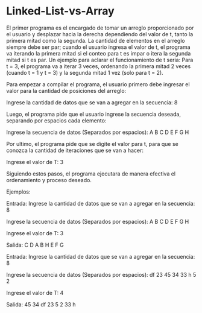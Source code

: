 # Linked-List-vs-Array

El primer programa es el encargado de tomar un arreglo proporcionado por el usuario y desplazar hacia la derecha dependiendo del valor de t, tanto la primera mitad como la segunda. La cantidad de elementos en el arreglo siempre debe ser par; cuando el usuario ingresa el valor de t, el programa va iterando la primera mitad si el conteo para t es impar o itera la segunda mitad si t es par. Un ejemplo para aclarar el funcionamiento de t seria: Para t = 3, el programa va a iterar 3 veces, ordenando la primera mitad 2 veces (cuando t = 1 y t = 3) y la segunda mitad 1 vez (solo para t = 2).

Para empezar a compilar el programa, el usuario primero debe ingresar el valor para la cantidad de posiciones del arreglo:

Ingrese la cantidad de datos que se van a agregar en la secuencia: 
8

Luego, el programa pide que el usuario ingrese la secuencia deseada, separando por espacios cada elemento:

Ingrese la secuencia de datos (Separados por espacios): 
A B C D E F G H

Por ultimo, el programa pide que se digite el valor para t, para que se conozca la cantidad de iteraciones que se van a hacer:

Ingrese el valor de T: 
3

Siguiendo estos pasos, el programa ejecutara de manera efectiva el ordenamiento y proceso deseado.

Ejemplos:

Entrada:
Ingrese la cantidad de datos que se van a agregar en la secuencia: 
8

Ingrese la secuencia de datos (Separados por espacios): 
A B C D E F G H

Ingrese el valor de T: 
3

Salida:
C D A B H E F G


Entrada:
Ingrese la cantidad de datos que se van a agregar en la secuencia: 
8

Ingrese la secuencia de datos (Separados por espacios): 
df 23 45 34 33 h 5 2

Ingrese el valor de T: 
4

Salida:
45 34 df 23 5 2 33 h
